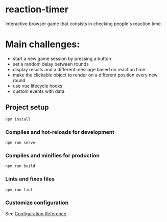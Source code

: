 # reaction-timer
Interactive browser game that consists in checking people's reaction time. 
# Main challenges: 
- start a new game session by pressing a button 
- set a random delay between rounds
- display results and a different message based on reaction time 
- make the clickable object to render on a different position every new round
- use vue lifecycle hooks 
- custom events with data 

## Project setup
```
npm install
```

### Compiles and hot-reloads for development
```
npm run serve
```

### Compiles and minifies for production
```
npm run build
```

### Lints and fixes files
```
npm run lint
```

### Customize configuration
See [Configuration Reference](https://cli.vuejs.org/config/).
